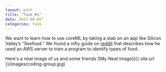 ```yaml
---
layout: post
title: "Task #1"
date: 2017-08-05"
categories: task
---
```

We want to learn how to use coreML by taking a stab on an app like Silicon Valley’s “Seefood.” We found a nifty guide on [reddit][tutorial] that describes how he used an AWS server to train a program to identify types of food.

Here's a neat image of us and some friends
![My Neat Image]({{ site.url }}/images/coding-group.jpg)

[tutorial]: http://reza.codes/2017-07-29/how-to-train-your-own-dataset-for-coreml/
